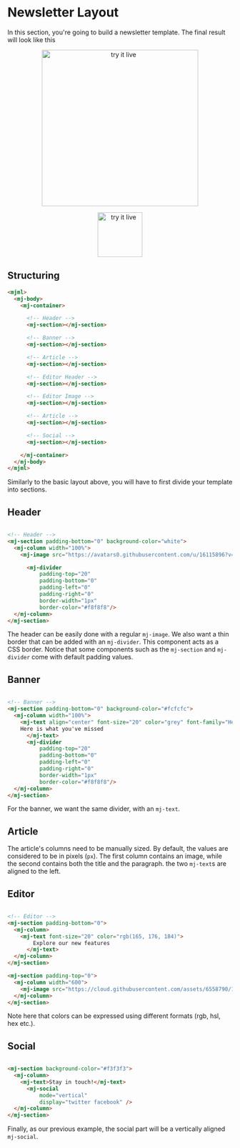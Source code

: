 
# Newsletter Layout

In this section, you're going to build a newsletter template.
The final result will look like this

<p align="center">
  <a target="_blank" href="/try-it-live/templates/hello-world"><img width="350px" src="https://cloud.githubusercontent.com/assets/6558790/12789753/6fd35f3e-ca9f-11e5-8ff0-a1e090a9bede.png" alt="try it live"></a>
</p>

<p align="center">
  <a target="_blank" href="/try-it-live/templates/newsletter"><img width="100px" src="https://mjml.io/assets/img/svg/TRYITLIVE.svg" alt="try it live" /></a>
</p>

## Structuring

``` html
<mjml>
  <mj-body>
    <mj-container>

      <!-- Header -->
      <mj-section></mj-section>

      <!-- Banner -->
      <mj-section></mj-section>

      <!-- Article -->
      <mj-section></mj-section>

      <!-- Editor Header -->
      <mj-section></mj-section>

      <!-- Editor Image -->
      <mj-section></mj-section>

      <!-- Article -->
      <mj-section></mj-section>

      <!-- Social -->
      <mj-section></mj-section>

    </mj-container>
  </mj-body>
</mjml>
```
Similarly to the basic layout above, you will have to first divide your template into sections.

## Header

``` html

<!-- Header -->
<mj-section padding-bottom="0" background-color="white">
  <mj-column width="100%">
    <mj-image src="https://avatars0.githubusercontent.com/u/16115896?v=3&s=200" width="50px"/>

      <mj-divider
          padding-top="20"
          padding-bottom="0"
          padding-left="0"
          padding-right="0"
          border-width="1px"
          border-color="#f8f8f8"/>
  </mj-column>
</mj-section>

```

The header can be easily done with a regular `mj-image`. We also want a thin border that can be added
with an `mj-divider`. This component acts as a CSS border. Notice that some components such
as the `mj-section` and `mj-divider` come with default padding values.


## Banner

``` html

<!-- Banner -->
<mj-section padding-bottom="0" background-color="#fcfcfc">
  <mj-column width="100%">
    <mj-text align="center" font-size="20" color="grey" font-family="Helvetica Neue" font-weight="200">
    Here is what you've missed
      </mj-text>
      <mj-divider
          padding-top="20"
          padding-bottom="0"
          padding-left="0"
          padding-right="0"
          border-width="1px"
          border-color="#f8f8f8"/>
  </mj-column>
</mj-section>

```

For the banner, we want the same divider, with an `mj-text`.

## Article

The article's columns need to be manually sized. By default, the values are considered to be in pixels (`px`).
The first column contains an image, while the second contains both the title and the paragraph.
the two `mj-text`s are aligned to the left.

## Editor

``` html

<!-- Editor -->
<mj-section padding-bottom="0">
  <mj-column>
    <mj-text font-size="20" color="rgb(165, 176, 184)">
        Explore our new features
      </mj-text>
  </mj-column>
</mj-section>

<mj-section padding-top="0">
  <mj-column width="600">
    <mj-image src="https://cloud.githubusercontent.com/assets/6558790/12450760/ee034178-bf85-11e5-9dda-98d0c8f9f8d6.png"/>
  </mj-column>
</mj-section>

```

Note here that colors can be expressed using different formats (rgb, hsl, hex etc.).

## Social

``` html

<mj-section background-color="#f3f3f3">
  <mj-column>
    <mj-text>Stay in touch!</mj-text>
      <mj-social
          mode="vertical"
          display="twitter facebook" />
  </mj-column>
</mj-section>

```

Finally, as our previous example, the social part will be a vertically aligned `mj-social`.
